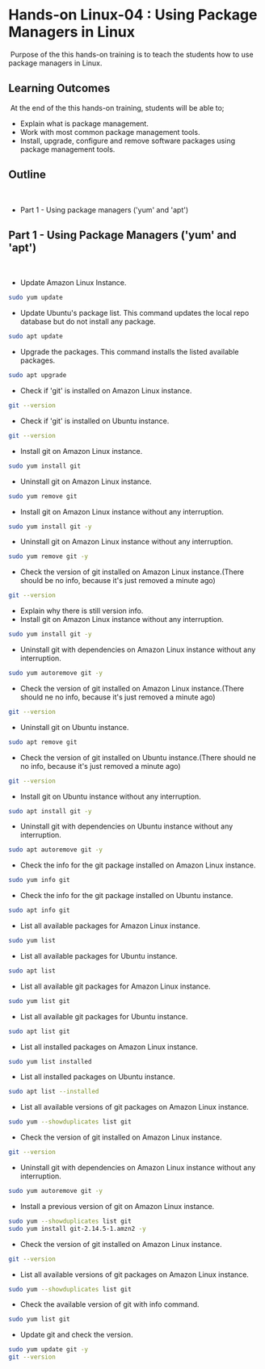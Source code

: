 # Hands-on Linux-04 : Using Package Managers in Linux
​
Purpose of the this hands-on training is to teach the students how to use package managers in Linux.
​
## Learning Outcomes
​
At the end of the this hands-on training, students will be able to;
​
- Explain what is package management.
​
- Work with most common package management tools.
​
- Install, upgrade, configure and remove software packages using package management tools.
​
## Outline
​
- Part 1 - Using package managers ('yum' and 'apt') 
​
## Part 1 - Using Package Managers ('yum' and 'apt')
​
- Update Amazon Linux Instance.
​
```bash
sudo yum update
```
- Update Ubuntu's package list. This command updates the local repo database but do not install any package.
​
```bash
sudo apt update
```
- Upgrade the packages. This command installs the listed available packages.

```bash
sudo apt upgrade
```

- Check if 'git' is installed on Amazon Linux instance.
​
```bash
git --version
```
- Check if 'git' is installed on Ubuntu instance.
​
```bash
git --version
```
- Install git on Amazon Linux instance.
​
```bash
sudo yum install git
```
- Uninstall git on Amazon Linux instance.
​
```bash
sudo yum remove git
```
- Install git on Amazon Linux instance without any interruption.
​
```bash
sudo yum install git -y
```
- Uninstall git on Amazon Linux instance without any interruption.
​
```bash
sudo yum remove git -y
```
- Check the version of git installed on Amazon Linux instance.(There should be no info, because it's just removed a minute ago)
​
```bash
git --version
```
- Explain why there is still version info.
- Install git on Amazon Linux instance without any interruption.
​
```bash
sudo yum install git -y
```
- Uninstall git with dependencies on Amazon Linux instance without any interruption.
​
```bash
sudo yum autoremove git -y
```
- Check the version of git installed on Amazon Linux instance.(There should ne no info, because it's just removed a minute ago)
​
```bash
git --version
```
- Uninstall git on Ubuntu instance.
​
```bash
sudo apt remove git
```
- Check the version of git installed on Ubuntu instance.(There should ne no info, because it's just removed a minute ago)
​
```bash
git --version
```
- Install git on Ubuntu instance without any interruption.
​
```bash
sudo apt install git -y
```
- Uninstall git with dependencies on Ubuntu instance without any interruption.
​
```bash
sudo apt autoremove git -y
```
- Check the info for the git package installed on Amazon Linux instance.
​
```bash
sudo yum info git
```
- Check the info for the git package installed on Ubuntu instance.
​
```bash
sudo apt info git
```
- List all available packages for Amazon Linux instance.
​
```bash
sudo yum list
```
- List all available packages for Ubuntu instance.
​
```bash
sudo apt list
```
- List all available git packages for Amazon Linux instance.
​
```bash
sudo yum list git
```
- List all available git packages for Ubuntu instance.
​
```bash
sudo apt list git
```
- List all installed packages on Amazon Linux instance.
​
```bash
sudo yum list installed
```
- List all installed packages on Ubuntu instance.
​
```bash
sudo apt list --installed
```
- List all available versions of git packages on Amazon Linux instance.
​
```bash
sudo yum --showduplicates list git
```
- Check the version of git installed on Amazon Linux instance.
​
```bash
git --version
```
- Uninstall git with dependencies on Amazon Linux instance without any interruption.
​
```bash
sudo yum autoremove git -y
```
- Install a previous version of git on Amazon Linux instance.
​
```bash
sudo yum --showduplicates list git
sudo yum install git-2.14.5-1.amzn2 -y
```
- Check the version of git installed on Amazon Linux instance.
​
```bash
git --version
```
- List all available versions of git packages on Amazon Linux instance.
​
```bash
sudo yum --showduplicates list git
``` 
- Check the available version of git with info command.
​
```bash
sudo yum list git
```
- Update git and check the version.
​
```bash
sudo yum update git -y
git --version
```
